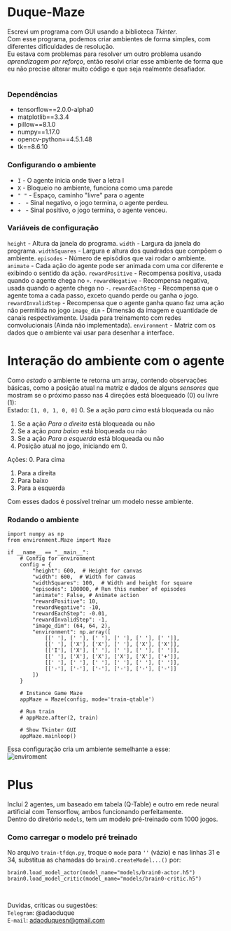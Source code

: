 # Duque-Maze
Escrevi um programa com GUI usando a biblioteca *Tkinter*.<br />
Com esse programa, podemos criar ambientes de forma simples, com diferentes dificuldades de resolução. <br />
Eu estava com problemas para resolver um outro problema usando *aprendizagem por reforço*, então resolvi criar esse ambiente de forma que eu não precise alterar muito código e que seja realmente desafiador. <br /><br />

### Dependências
* tensorflow==2.0.0-alpha0
* matplotlib==3.3.4
* pillow==8.1.0
* numpy==1.17.0
* opencv-python==4.5.1.48
* tk==8.6.10

### Configurando o ambiente
* ```I``` - O agente inicia onde tiver a letra I
* ```X``` - Bloqueio no ambiente, funciona como uma parede
* ```" "``` - Espaço, caminho "livre" para o agente
* ```- ``` - Sinal negativo, o jogo termina, o agente perdeu.
* ```+ ``` - Sinal positivo, o jogo termina, o agente venceu.

### Variáveis de configuração
```height``` - Altura da janela do programa.
```width``` - Largura da janela do programa.
```widthSquares``` - Largura e altura dos quadrados que compõem o ambiente.
```episodes``` - Número de episódios que vai rodar o ambiente.
```animate``` - Cada ação do agente pode ser animada com uma cor diferente e exibindo o sentido da ação.
```rewardPositive``` - Recompensa positiva, usada quando o agente chega no ```+```.
```rewardNegative``` - Recompensa negativa, usada quando o agente chega no ```-```.
```rewardEachStep``` - Recompensa que o agente toma a cada passo, exceto quando perde ou ganha o jogo.
```rewardInvalidStep``` - Recompensa que o agente ganha quano faz uma ação não permitida no jogo
```image_dim``` - Dimensão da imagem e quantidade de canais respectivamente. Usada para treinamento com redes comvolucionais (Ainda não implementada).
```environment``` - Matriz com os dados que o ambiente vai usar para desenhar a interface.

# Interação do ambiente com o agente
Como *estado* o ambiente te retorna um array, contendo observações básicas, como a posição atual na matriz e dados de alguns *sensores* que mostram se o próximo passo nas 4 direções está bloequeado (0) ou livre (1):<br />
Estado: ```[1, 0, 1, 0, 0]```
0. Se a ação *para cima* está bloqueada ou não
1. Se a ação *Para a direita* está bloqueada ou não
2. Se a ação *para baixo* está bloqueada ou não
3. Se a ação *Para a esquerda* está bloqueada ou não
4. Posição atual no jogo, iniciando em 0.

Ações:
0. Para cima
1. Para a direita
2. Para baixo
3. Para a esquerda

Com esses dados é possível treinar um modelo nesse ambiente. <br />

 

### Rodando o ambiente 
```
import numpy as np
from environment.Maze import Maze

if __name__ == "__main__":
    # Config for environment
    config = {
        "height": 600,  # Height for canvas
        "width": 600,  # Width for canvas
        "widthSquares": 100,  # Width and height for square
        "episodes": 100000, # Run this number of episodes
        "animate": False, # Animate action
        "rewardPositive": 10,
        "rewardNegative": -10,
        "rewardEachStep": -0.01,
        "rewardInvalidStep": -1,
        "image_dim": (64, 64, 2),
        "environment": np.array([
            [[' '], [' '], [' '], [' '], [' '], [' ']],
            [[' '], ['X'], ['X'], [' '], ['X'], ['X']],
            [['I'], ['X'], [' '], [' '], [' '], [' ']],
            [[' '], ['X'], ['X'], ['X'], ['X'], ['+']],
            [[' '], [' '], [' '], [' '], [' '], [' ']],
            [['-'], ['-'], ['-'], ['-'], ['-'], ['-']]
        ])
    }

    # Instance Game Maze
    appMaze = Maze(config, mode='train-qtable')

    # Run train
    # appMaze.after(2, train)

    # Show Tkinter GUI
    appMaze.mainloop()
```
Essa configuração cria um ambiente semelhante a esse:<br />
![enviroment](https://drive.google.com/uc?export=download&id=1R7NFtksb5m2hd5lCtZ0rnIHn4gGDnewN)

# Plus
Incluí 2 agentes, um baseado em tabela (Q-Table) e outro em rede neural artificial com Tensorflow, ambos funcionando perfeitamente.<br />
Dentro do diretório ```models```, tem um modelo pré-treinado com 1000 jogos.<br />
### Como carregar o modelo pré treinado

No arquivo ```train-tfdqn.py```, troque o ```mode``` para ```''``` (vázio) e nas linhas 31 e 34, substitua as chamadas do ```brain0.createModel...()``` por:
```
brain0.load_model_actor(model_name="models/brain0-actor.h5")
brain0.load_model_critic(model_name="models/brain0-critic.h5")
```
<br />


Duvidas, críticas ou sugestões: <br />
```Telegram```: @adaoduque<br />
```E-mail```: adaoduquesn@gmail.com